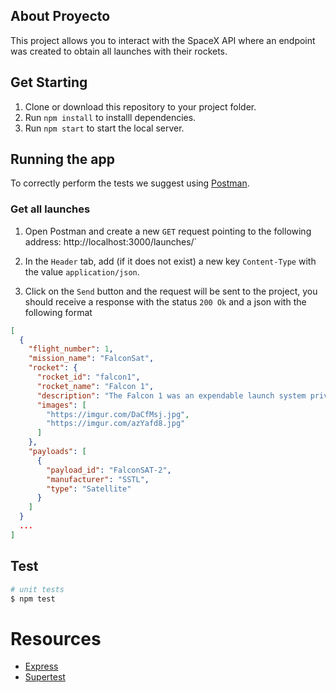 ## About Proyecto

This project allows you to interact with the SpaceX API where an endpoint was created to obtain all launches with their rockets.

## Get Starting

1. Clone or download this repository to your project folder.
1. Run `npm install` to installl dependencies.
1. Run `npm start` to start the local server.

## Running the app

To correctly perform the tests we suggest using [Postman](https://identity.getpostman.com/signup?continue=https%3A%2F%2Fgo.postman.co%2Fbuild).

### Get all launches

1. Open Postman and create a new `GET` request pointing to the following address: http://localhost:3000/launches/`
1. In the `Header` tab, add (if it does not exist) a new key `Content-Type` with the value `application/json`.

1. Click on the `Send` button and the request will be sent to the project, you should receive a response with the status `200 Ok` and a json with the following format

```json
[
  {
    "flight_number": 1,
    "mission_name": "FalconSat",
    "rocket": {
      "rocket_id": "falcon1",
      "rocket_name": "Falcon 1",
      "description": "The Falcon 1 was an expendable launch system privately developed and manufactured by SpaceX during 2006-2009. On 28 September 2008, Falcon 1 became the first privately-developed liquid-fuel launch vehicle to go into orbit around the Earth.",
      "images": [
        "https://imgur.com/DaCfMsj.jpg",
        "https://imgur.com/azYafd8.jpg"
      ]
    },
    "payloads": [
      {
        "payload_id": "FalconSAT-2",
        "manufacturer": "SSTL",
        "type": "Satellite"
      }
    ]
  }
  ...
]
```

## Test

```bash
# unit tests
$ npm test
```

# Resources

- [Express](https://www.npmjs.com/package/express)
- [Supertest](https://www.npmjs.com/package/supertest)
